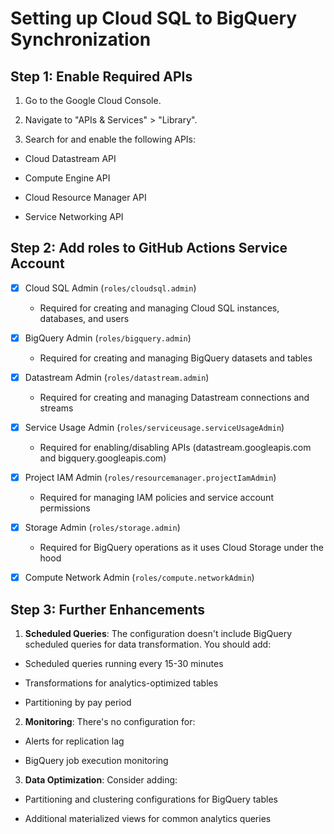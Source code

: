 # Setting up Cloud SQL to BigQuery Synchronization

## Step 1: Enable Required APIs

1. Go to the Google Cloud Console.

2. Navigate to "APIs & Services" > "Library".

3. Search for and enable the following APIs:

  * Cloud Datastream API

  * Compute Engine API

  * Cloud Resource Manager API

  * Service Networking API

## Step 2: Add roles to GitHub Actions Service Account

- [x] Cloud SQL Admin (`roles/cloudsql.admin`)

  * Required for creating and managing Cloud SQL instances, databases, and users

- [x] BigQuery Admin (`roles/bigquery.admin`)

  * Required for creating and managing BigQuery datasets and tables

- [x] Datastream Admin (`roles/datastream.admin`)

  * Required for creating and managing Datastream connections and streams

- [x] Service Usage Admin (`roles/serviceusage.serviceUsageAdmin`)

  * Required for enabling/disabling APIs (datastream.googleapis.com and bigquery.googleapis.com)

- [x] Project IAM Admin (`roles/resourcemanager.projectIamAdmin`)

  * Required for managing IAM policies and service account permissions

- [x] Storage Admin (`roles/storage.admin`)

  * Required for BigQuery operations as it uses Cloud Storage under the hood

- [x] Compute Network Admin (`roles/compute.networkAdmin`)

## Step 3: Further Enhancements

1. **Scheduled Queries**: The configuration doesn't include BigQuery scheduled queries for data transformation. You should add:

  * Scheduled queries running every 15-30 minutes

  * Transformations for analytics-optimized tables

  * Partitioning by pay period

2. **Monitoring**: There's no configuration for:

  * Alerts for replication lag

  * BigQuery job execution monitoring

3. **Data Optimization**: Consider adding:

  * Partitioning and clustering configurations for BigQuery tables

  * Additional materialized views for common analytics queries
